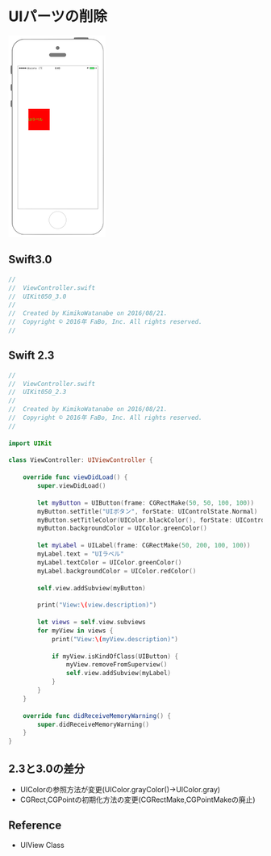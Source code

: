 # UIパーツの削除

![Preview uikit050](img/uikit050.png)

## Swift3.0
```swift
//
//  ViewController.swift
//  UIKit050_3.0
//
//  Created by KimikoWatanabe on 2016/08/21.
//  Copyright © 2016年 FaBo, Inc. All rights reserved.
//


```

## Swift 2.3
```swift
//
//  ViewController.swift
//  UIKit050_2.3
//
//  Created by KimikoWatanabe on 2016/08/21.
//  Copyright © 2016年 FaBo, Inc. All rights reserved.
//

import UIKit

class ViewController: UIViewController {

    override func viewDidLoad() {
        super.viewDidLoad()

        let myButton = UIButton(frame: CGRectMake(50, 50, 100, 100))
        myButton.setTitle("UIボタン", forState: UIControlState.Normal)
        myButton.setTitleColor(UIColor.blackColor(), forState: UIControlState.Normal)
        myButton.backgroundColor = UIColor.greenColor()

        let myLabel = UILabel(frame: CGRectMake(50, 200, 100, 100))
        myLabel.text = "UIラベル"
        myLabel.textColor = UIColor.greenColor()
        myLabel.backgroundColor = UIColor.redColor()

        self.view.addSubview(myButton)

        print("View:\(view.description)")

        let views = self.view.subviews
        for myView in views {
            print("View:\(myView.description)")

            if myView.isKindOfClass(UIButton) {
                myView.removeFromSuperview()
                self.view.addSubview(myLabel)
            }
        }
    }

    override func didReceiveMemoryWarning() {
        super.didReceiveMemoryWarning()
    }
}

```

## 2.3と3.0の差分
* UIColorの参照方法が変更(UIColor.grayColor()->UIColor.gray)
* CGRect,CGPointの初期化方法の変更(CGRectMake,CGPointMakeの廃止)

## Reference
* UIView Class
